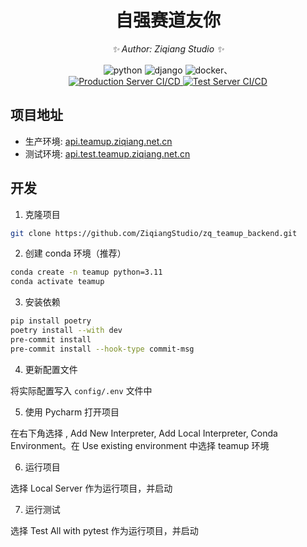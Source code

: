 <div align="center">

# 自强赛道友你

<!-- markdownlint-disable-next-line MD036 -->
_✨ Author: Ziqiang Studio ✨_
</div>

<p align="center">
  <img src="https://img.shields.io/badge/Python-3.9|3.10|3.11-blue" alt="python">
  <img src="https://img.shields.io/badge/Django-4.0-blue" alt="django">
  <img src="https://img.shields.io/badge/Docker%20Build-automated-blue" alt="docker">、
  <br />
  <a href="https://github.com/ZiqiangStudio/zq_teamup_backend/actions/workflows/prod.yml">
    <img src="https://github.com/ZiqiangStudio/zq_teamup_backend/actions/workflows/prod.yml/badge.svg?branch=production" alt="Production Server CI/CD">
  </a>
  <a href="https://github.com/ZiqiangStudio/zq_teamup_backend/actions/workflows/test.yml">
    <img src="https://github.com/ZiqiangStudio/zq_teamup_backend/actions/workflows/test.yml/badge.svg?branch=master" alt="Test Server CI/CD">
  </a>
</p>
<!-- markdownlint-enable MD033 -->

## 项目地址

- 生产环境: [api.teamup.ziqiang.net.cn](https://api.teamup.ziqiang.net.cn)
- 测试环境: [api.test.teamup.ziqiang.net.cn](https://api.test.teamup.ziqiang.net.cn)

## 开发

1. 克隆项目

```bash
git clone https://github.com/ZiqiangStudio/zq_teamup_backend.git
```

2. 创建 conda 环境（推荐）

```bash
conda create -n teamup python=3.11
conda activate teamup
```

3. 安装依赖

```bash
pip install poetry
poetry install --with dev
pre-commit install
pre-commit install --hook-type commit-msg
```

4. 更新配置文件

将实际配置写入 `config/.env` 文件中

5. 使用 Pycharm 打开项目

在右下角选择 <No Interpreter>, Add New Interpreter, Add Local Interpreter, Conda Environment。在 Use existing environment 中选择 teamup 环境

6. 运行项目

选择 Local Server 作为运行项目，并启动

7. 运行测试

选择 Test All with pytest 作为运行项目，并启动
